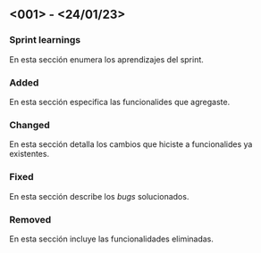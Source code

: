 ## <001> - <24/01/23>

### Sprint learnings

En esta sección enumera los aprendizajes del sprint.

### Added

En esta sección especifica las funcionalides que agregaste.

### Changed

En esta sección detalla los cambios que hiciste a funcionalides ya existentes.

### Fixed

En esta sección describe los _bugs_ solucionados.

### Removed

En esta sección incluye las funcionalidades eliminadas.
